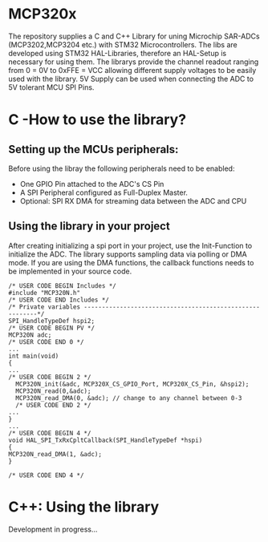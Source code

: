 # MCP320x
The repository supplies a C and C++ Library for uning Microchip SAR-ADCs (MCP3202,MCP3204  etc.)
with STM32 Microcontrollers. The libs are developed using STM32 HAL-Libraries, therefore an HAL-Setup is necessary
for using them.
The librarys provide the channel readout ranging from 0 = 0V to 0xFFE = VCC allowing different supply voltages to be easily used with 
the library. 5V Supply can be used when connecting the ADC to 5V tolerant MCU SPI Pins.

# C -How to use the library?
## Setting up the MCUs peripherals:
Before using the libray the following peripherals need to be enabled:
- One GPIO Pin attached to the ADC's CS Pin
- A SPI Peripheral configured as Full-Duplex Master.
- Optional: SPI RX DMA for streaming data between the ADC and CPU

## Using the library in your project
After creating initializing a spi port in your project, use the Init-Function to initialize the ADC. The library supports sampling data
via polling or DMA mode. If you are using the DMA functions, the callback functions needs to be implemented in your source code.
```
/* USER CODE BEGIN Includes */
#include "MCP320N.h"
/* USER CODE END Includes */
/* Private variables ---------------------------------------------------------*/
SPI_HandleTypeDef hspi2;
/* USER CODE BEGIN PV */
MCP320N adc;
/* USER CODE END 0 */
...
int main(void)
{
...
/* USER CODE BEGIN 2 */
  MCP320N_init(&adc, MCP320X_CS_GPIO_Port, MCP320X_CS_Pin, &hspi2);
  MCP320N_read(0,&adc);
  MCP320N_read_DMA(0, &adc); // change to any channel between 0-3
  /* USER CODE END 2 */
...
}
...
/* USER CODE BEGIN 4 */
void HAL_SPI_TxRxCpltCallback(SPI_HandleTypeDef *hspi)
{
MCP320N_read_DMA(1, &adc);
}

/* USER CODE END 4 */
```
# C++: Using the library
Development in progress...
